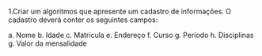 1.Criar um algoritmos que apresente um cadastro de informações. O cadastro deverá conter os seguintes campos:

a. Nome 
b. Idade
c. Matricula
e. Endereço
f. Curso
g. Período
h. Disciplinas
g. Valor da mensalidade
